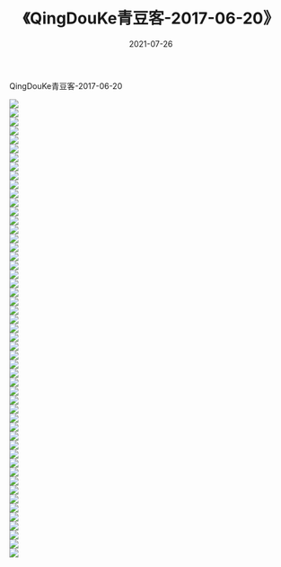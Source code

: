 ﻿---
layout: post
title:  《QingDouKe青豆客-2017-06-20》
date:   2021-07-26
img: http://img.660000.xyz/Sharelink/网络美图/2021/QingDouKe青豆客-2017-06-20/000.jpg
categories: [美女, 清纯, 唯美]
---

QingDouKe青豆客-2017-06-20

  ![](http://img.660000.xyz/Sharelink/网络美图/2021/QingDouKe青豆客-2017-06-20/001.jpg) <br> ![](http://img.660000.xyz/Sharelink/网络美图/2021/QingDouKe青豆客-2017-06-20/002.jpg) <br> ![](http://img.660000.xyz/Sharelink/网络美图/2021/QingDouKe青豆客-2017-06-20/003.jpg) <br> ![](http://img.660000.xyz/Sharelink/网络美图/2021/QingDouKe青豆客-2017-06-20/004.jpg) <br> ![](http://img.660000.xyz/Sharelink/网络美图/2021/QingDouKe青豆客-2017-06-20/005.jpg) <br> ![](http://img.660000.xyz/Sharelink/网络美图/2021/QingDouKe青豆客-2017-06-20/006.jpg) <br> ![](http://img.660000.xyz/Sharelink/网络美图/2021/QingDouKe青豆客-2017-06-20/007.jpg) <br> ![](http://img.660000.xyz/Sharelink/网络美图/2021/QingDouKe青豆客-2017-06-20/008.jpg) <br> ![](http://img.660000.xyz/Sharelink/网络美图/2021/QingDouKe青豆客-2017-06-20/009.jpg) <br> ![](http://img.660000.xyz/Sharelink/网络美图/2021/QingDouKe青豆客-2017-06-20/010.jpg) <br> ![](http://img.660000.xyz/Sharelink/网络美图/2021/QingDouKe青豆客-2017-06-20/011.jpg) <br> ![](http://img.660000.xyz/Sharelink/网络美图/2021/QingDouKe青豆客-2017-06-20/012.jpg) <br> ![](http://img.660000.xyz/Sharelink/网络美图/2021/QingDouKe青豆客-2017-06-20/013.jpg) <br> ![](http://img.660000.xyz/Sharelink/网络美图/2021/QingDouKe青豆客-2017-06-20/014.jpg) <br> ![](http://img.660000.xyz/Sharelink/网络美图/2021/QingDouKe青豆客-2017-06-20/015.jpg) <br> ![](http://img.660000.xyz/Sharelink/网络美图/2021/QingDouKe青豆客-2017-06-20/016.jpg) <br> ![](http://img.660000.xyz/Sharelink/网络美图/2021/QingDouKe青豆客-2017-06-20/017.jpg) <br> ![](http://img.660000.xyz/Sharelink/网络美图/2021/QingDouKe青豆客-2017-06-20/018.jpg) <br> ![](http://img.660000.xyz/Sharelink/网络美图/2021/QingDouKe青豆客-2017-06-20/019.jpg) <br> ![](http://img.660000.xyz/Sharelink/网络美图/2021/QingDouKe青豆客-2017-06-20/020.jpg) <br> ![](http://img.660000.xyz/Sharelink/网络美图/2021/QingDouKe青豆客-2017-06-20/021.jpg) <br> ![](http://img.660000.xyz/Sharelink/网络美图/2021/QingDouKe青豆客-2017-06-20/022.jpg) <br> ![](http://img.660000.xyz/Sharelink/网络美图/2021/QingDouKe青豆客-2017-06-20/023.jpg) <br> ![](http://img.660000.xyz/Sharelink/网络美图/2021/QingDouKe青豆客-2017-06-20/024.jpg) <br> ![](http://img.660000.xyz/Sharelink/网络美图/2021/QingDouKe青豆客-2017-06-20/025.jpg) <br> ![](http://img.660000.xyz/Sharelink/网络美图/2021/QingDouKe青豆客-2017-06-20/026.jpg) <br> ![](http://img.660000.xyz/Sharelink/网络美图/2021/QingDouKe青豆客-2017-06-20/027.jpg) <br> ![](http://img.660000.xyz/Sharelink/网络美图/2021/QingDouKe青豆客-2017-06-20/028.jpg) <br> ![](http://img.660000.xyz/Sharelink/网络美图/2021/QingDouKe青豆客-2017-06-20/029.jpg) <br> ![](http://img.660000.xyz/Sharelink/网络美图/2021/QingDouKe青豆客-2017-06-20/030.jpg) <br> ![](http://img.660000.xyz/Sharelink/网络美图/2021/QingDouKe青豆客-2017-06-20/031.jpg) <br> ![](http://img.660000.xyz/Sharelink/网络美图/2021/QingDouKe青豆客-2017-06-20/032.jpg) <br> ![](http://img.660000.xyz/Sharelink/网络美图/2021/QingDouKe青豆客-2017-06-20/033.jpg) <br> ![](http://img.660000.xyz/Sharelink/网络美图/2021/QingDouKe青豆客-2017-06-20/034.jpg) <br> ![](http://img.660000.xyz/Sharelink/网络美图/2021/QingDouKe青豆客-2017-06-20/035.jpg) <br> ![](http://img.660000.xyz/Sharelink/网络美图/2021/QingDouKe青豆客-2017-06-20/036.jpg) <br> ![](http://img.660000.xyz/Sharelink/网络美图/2021/QingDouKe青豆客-2017-06-20/037.jpg) <br> ![](http://img.660000.xyz/Sharelink/网络美图/2021/QingDouKe青豆客-2017-06-20/038.jpg) <br> ![](http://img.660000.xyz/Sharelink/网络美图/2021/QingDouKe青豆客-2017-06-20/039.jpg) <br> ![](http://img.660000.xyz/Sharelink/网络美图/2021/QingDouKe青豆客-2017-06-20/040.jpg) <br> ![](http://img.660000.xyz/Sharelink/网络美图/2021/QingDouKe青豆客-2017-06-20/041.jpg) <br> ![](http://img.660000.xyz/Sharelink/网络美图/2021/QingDouKe青豆客-2017-06-20/042.jpg) <br> ![](http://img.660000.xyz/Sharelink/网络美图/2021/QingDouKe青豆客-2017-06-20/043.jpg) <br> ![](http://img.660000.xyz/Sharelink/网络美图/2021/QingDouKe青豆客-2017-06-20/044.jpg) <br> ![](http://img.660000.xyz/Sharelink/网络美图/2021/QingDouKe青豆客-2017-06-20/045.jpg) <br> ![](http://img.660000.xyz/Sharelink/网络美图/2021/QingDouKe青豆客-2017-06-20/046.jpg) <br> ![](http://img.660000.xyz/Sharelink/网络美图/2021/QingDouKe青豆客-2017-06-20/047.jpg) <br> ![](http://img.660000.xyz/Sharelink/网络美图/2021/QingDouKe青豆客-2017-06-20/048.jpg) <br> ![](http://img.660000.xyz/Sharelink/网络美图/2021/QingDouKe青豆客-2017-06-20/049.jpg) <br> ![](http://img.660000.xyz/Sharelink/网络美图/2021/QingDouKe青豆客-2017-06-20/050.jpg) <br> ![](http://img.660000.xyz/Sharelink/网络美图/2021/QingDouKe青豆客-2017-06-20/051.jpg) <br>